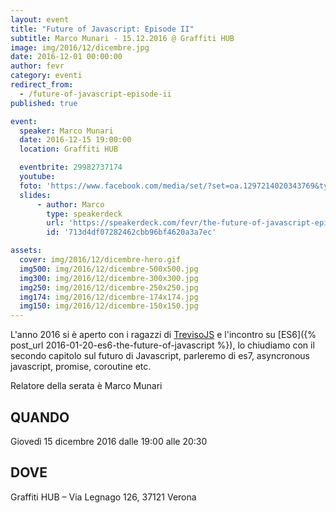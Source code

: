 ```yaml
---
layout: event
title: "Future of Javascript: Episode II"
subtitle: Marco Munari - 15.12.2016 @ Graffiti HUB
image: img/2016/12/dicembre.jpg
date: 2016-12-01 00:00:00
author: fevr
category: eventi
redirect_from:
  - /future-of-javascript-episode-ii
published: true

event:
  speaker: Marco Munari
  date: 2016-12-15 19:00:00
  location: Graffiti HUB

  eventbrite: 29982737174
  youtube: 
  foto: 'https://www.facebook.com/media/set/?set=oa.1297214020343769&type=1'
  slides:
      - author: Marco
        type: speakerdeck
        url: 'https://speakerdeck.com/fevr/the-future-of-javascript-episode-2'
        id: '713d4df07282462cbb96bf4620a3a7ec'

assets:
  cover: img/2016/12/dicembre-hero.gif
  img500: img/2016/12/dicembre-500x500.jpg
  img300: img/2016/12/dicembre-300x300.jpg
  img250: img/2016/12/dicembre-250x250.jpg
  img174: img/2016/12/dicembre-174x174.jpg
  img150: img/2016/12/dicembre-150x150.jpg
---
```


L'anno 2016 si è aperto con i ragazzi di [TrevisoJS](https://www.facebook.com/trevisojs/) e l'incontro su
[ES6]({% post_url 2016-01-20-es6-the-future-of-javascript %}), lo chiudiamo con il secondo capitolo sul
futuro di Javascript, parleremo di es7, asyncronous javascript, promise, coroutine etc.

Relatore della serata è Marco Munari


## QUANDO
Giovedì 15 dicembre 2016 dalle 19:00 alle 20:30

## DOVE
Graffiti HUB – Via Legnago 126, 37121 Verona
